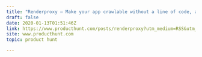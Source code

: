 ```yaml
---
title: "Renderproxy — Make your app crawlable without a line of code, and more"
draft: false
date: 2020-01-13T01:51:46Z
link: https://www.producthunt.com/posts/renderproxy?utm_medium=RSS&utm_source=hune
site: www.producthunt.com
topic: product hunt  

---
```

